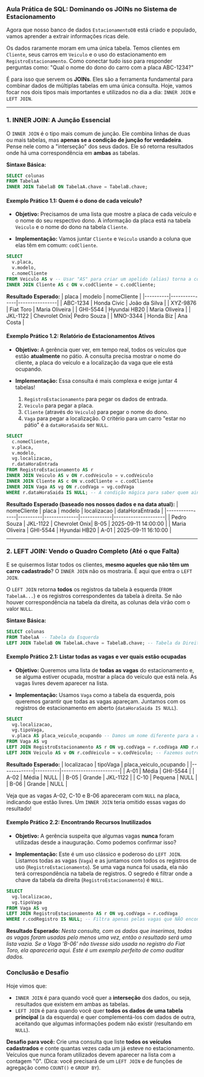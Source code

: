 
### **Aula Prática de SQL: Dominando os JOINs no Sistema de Estacionamento**

Agora que nosso banco de dados `EstacionamentoDB` está criado e populado, vamos aprender a extrair informações ricas dele.

Os dados raramente moram em uma única tabela. Temos clientes em `Cliente`, seus carros em `Veiculo` e o uso do estacionamento em `RegistroEstacionamento`. Como conectar tudo isso para responder perguntas como: "Qual o nome do dono do carro com a placa ABC-1234?"

É para isso que servem os **JOINs**. Eles são a ferramenta fundamental para combinar dados de múltiplas tabelas em uma única consulta. Hoje, vamos focar nos dois tipos mais importantes e utilizados no dia a dia: `INNER JOIN` e `LEFT JOIN`.

-----

### **1. INNER JOIN: A Junção Essencial**

O `INNER JOIN` é o tipo mais comum de junção. Ele combina linhas de duas ou mais tabelas, mas **apenas se a condição de junção for verdadeira**. Pense nele como a "interseção" dos seus dados. Ele só retorna resultados onde há uma correspondência em **ambas** as tabelas.

**Sintaxe Básica:**

```sql
SELECT colunas
FROM TabelaA
INNER JOIN TabelaB ON TabelaA.chave = TabelaB.chave;
```

#### **Exemplo Prático 1.1: Quem é o dono de cada veículo?**

  * **Objetivo:** Precisamos de uma lista que mostre a placa de cada veículo e o nome do seu respectivo dono. A informação da placa está na tabela `Veiculo` e o nome do dono na tabela `Cliente`.

  * **Implementação:** Vamos juntar `Cliente` e `Veiculo` usando a coluna que elas têm em comum: `codCliente`.

<!-- end list -->

```sql
SELECT
  v.placa,
  v.modelo,
  c.nomeCliente
FROM Veiculo AS v -- Usar "AS" para criar um apelido (alias) torna a consulta mais limpa
INNER JOIN Cliente AS c ON v.codCliente = c.codCliente;
```

**Resultado Esperado:**
| placa    | modelo        | nomeCliente    |
|----------|---------------|----------------|
| ABC-1234 | Honda Civic   | João da Silva  |
| XYZ-9876 | Fiat Toro     | Maria Oliveira |
| GHI-5544 | Hyundai HB20  | Maria Oliveira |
| JKL-1122 | Chevrolet Onix| Pedro Souza    |
| MNO-3344 | Honda Biz     | Ana Costa      |

#### **Exemplo Prático 1.2: Relatório de Estacionamentos Ativos**

  * **Objetivo:** A gerência quer ver, em tempo real, todos os veículos que estão **atualmente** no pátio. A consulta precisa mostrar o nome do cliente, a placa do veículo e a localização da vaga que ele está ocupando.

  * **Implementação:** Essa consulta é mais complexa e exige juntar 4 tabelas\!

    1.  `RegistroEstacionamento` para pegar os dados de entrada.
    2.  `Veiculo` para pegar a placa.
    3.  `Cliente` (através do `Veiculo`) para pegar o nome do dono.
    4.  `Vaga` para pegar a localização.
        O critério para um carro "estar no pátio" é a `dataHoraSaida` ser `NULL`.

<!-- end list -->

```sql
SELECT
  c.nomeCliente,
  v.placa,
  v.modelo,
  vg.localizacao,
  r.dataHoraEntrada
FROM RegistroEstacionamento AS r
INNER JOIN Veiculo AS v ON r.codVeiculo = v.codVeiculo
INNER JOIN Cliente AS c ON v.codCliente = c.codCliente
INNER JOIN Vaga AS vg ON r.codVaga = vg.codVaga
WHERE r.dataHoraSaida IS NULL; -- A condição mágica para saber quem ainda não saiu!
```

**Resultado Esperado (baseado nos nossos dados e na data atual):**
| nomeCliente    | placa    | modelo       | localizacao | dataHoraEntrada     |
|----------------|----------|--------------|-------------|---------------------|
| Pedro Souza    | JKL-1122 | Chevrolet Onix| B-05        | 2025-09-11 14:00:00 |
| Maria Oliveira | GHI-5544 | Hyundai HB20 | A-01        | 2025-09-11 16:10:00 |

-----

### **2. LEFT JOIN: Vendo o Quadro Completo (Até o que Falta)**

E se quisermos listar todos os clientes, **mesmo aqueles que não têm um carro cadastrado**? O `INNER JOIN` não os mostraria. É aqui que entra o `LEFT JOIN`.

O `LEFT JOIN` retorna **todos** os registros da tabela à esquerda (`FROM TabelaA...`) e os registros correspondentes da tabela à direita. Se não houver correspondência na tabela da direita, as colunas dela virão com o valor `NULL`.

**Sintaxe Básica:**

```sql
SELECT colunas
FROM TabelaA -- Tabela da Esquerda
LEFT JOIN TabelaB ON TabelaA.chave = TabelaB.chave; -- Tabela da Direita
```

#### **Exemplo Prático 2.1: Listar todas as vagas e ver quais estão ocupadas**

  * **Objetivo:** Queremos uma lista de **todas as vagas** do estacionamento e, se alguma estiver ocupada, mostrar a placa do veículo que está nela. As vagas livres devem aparecer na lista.

  * **Implementação:** Usamos `Vaga` como a tabela da esquerda, pois queremos garantir que todas as vagas apareçam. Juntamos com os registros de estacionamento em aberto (`dataHoraSaida IS NULL`).

<!-- end list -->

```sql
SELECT
  vg.localizacao,
  vg.tipoVaga,
  v.placa AS placa_veiculo_ocupando -- Damos um nome diferente para a coluna
FROM Vaga AS vg
LEFT JOIN RegistroEstacionamento AS r ON vg.codVaga = r.codVaga AND r.dataHoraSaida IS NULL
LEFT JOIN Veiculo AS v ON r.codVeiculo = v.codVeiculo; -- Fazemos outro JOIN para buscar a placa
```

**Resultado Esperado:**
| localizacao | tipoVaga | placa\_veiculo\_ocupando |
|-------------|----------|------------------------|
| A-01        | Média    | GHI-5544               |
| A-02        | Média    | NULL                   |
| B-05        | Grande   | JKL-1122               |
| C-10        | Pequena  | NULL                   |
| B-06        | Grande   | NULL                   |

Veja que as vagas A-02, C-10 e B-06 apareceram com `NULL` na placa, indicando que estão livres. Um `INNER JOIN` teria omitido essas vagas do resultado\!

#### **Exemplo Prático 2.2: Encontrando Recursos Inutilizados**

  * **Objetivo:** A gerência suspeita que algumas vagas **nunca** foram utilizadas desde a inauguração. Como podemos confirmar isso?

  * **Implementação:** Este é um uso clássico e poderoso do `LEFT JOIN`. Listamos todas as vagas (`Vaga`) e as juntamos com todos os registros de uso (`RegistroEstacionamento`). Se uma vaga nunca foi usada, ela não terá correspondência na tabela de registros. O segredo é filtrar onde a chave da tabela da direita (`RegistroEstacionamento`) é `NULL`.

<!-- end list -->

```sql
SELECT
  vg.localizacao,
  vg.tipoVaga
FROM Vaga AS vg
LEFT JOIN RegistroEstacionamento AS r ON vg.codVaga = r.codVaga
WHERE r.codRegistro IS NULL; -- Filtra apenas pelas vagas que NÃO encontraram correspondência
```

**Resultado Esperado:**
*Nesta consulta, com os dados que inserimos, todas as vagas foram usadas pelo menos uma vez, então o resultado será uma lista vazia. Se a Vaga 'B-06' não tivesse sido usada no registro do Fiat Toro, ela apareceria aqui. Este é um exemplo perfeito de como auditar dados.*

### **Conclusão e Desafio**

Hoje vimos que:

  * `INNER JOIN` é para quando você quer a **interseção** dos dados, ou seja, resultados que existem em ambas as tabelas.
  * `LEFT JOIN` é para quando você quer **todos os dados de uma tabela principal** (a da esquerda) e quer complementá-los com dados de outra, aceitando que algumas informações podem não existir (resultando em `NULL`).

**Desafio para você:**
Crie uma consulta que liste **todos os veículos cadastrados** e conte quantas vezes cada um já esteve no estacionamento. Veículos que nunca foram utilizados devem aparecer na lista com a contagem "0". (Dica: você precisará de um `LEFT JOIN` e de funções de agregação como `COUNT()` e `GROUP BY`).